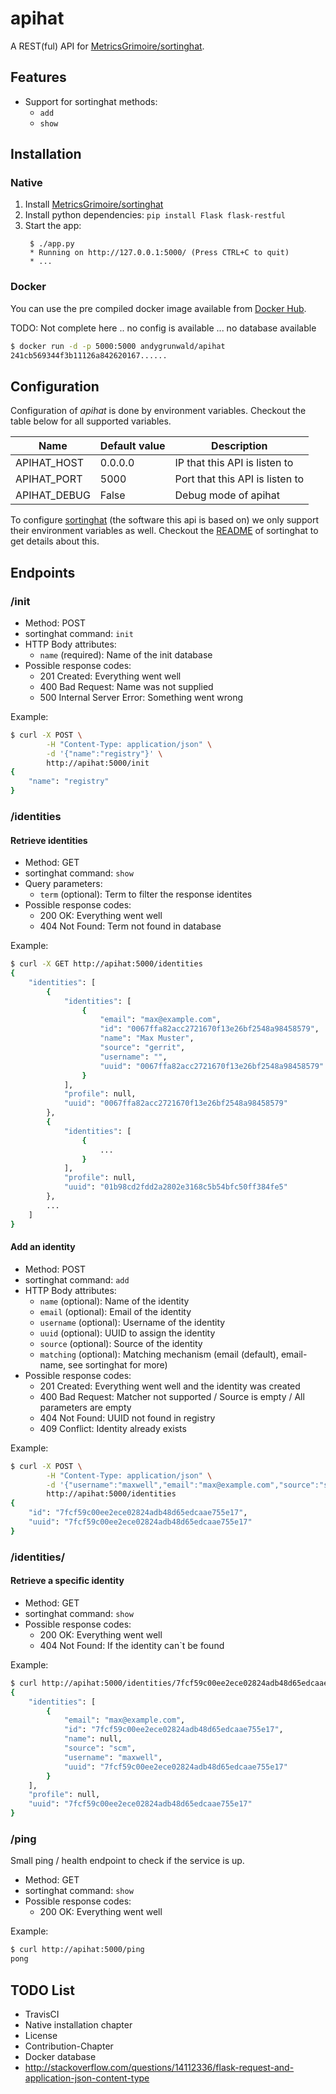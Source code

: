 # apihat

A REST(ful) API for [MetricsGrimoire/sortinghat](https://github.com/MetricsGrimoire/sortinghat).

## Features

* Support for sortinghat methods:
	* `add`
	* `show`

## Installation

### Native

1. Install [MetricsGrimoire/sortinghat](https://github.com/MetricsGrimoire/sortinghat)
2. Install python dependencies: `pip install Flask flask-restful`
3. Start the app:
   ```
	$ ./app.py
	* Running on http://127.0.0.1:5000/ (Press CTRL+C to quit)
	* ...
	```

### Docker

You can use the pre compiled docker image available from [Docker Hub](https://hub.docker.com/r/andygrunwald/apihat/).

TODO: Not complete here .. no config is available ... no database available

```sh
$ docker run -d -p 5000:5000 andygrunwald/apihat
241cb569344f3b11126a842620167......
```

## Configuration

Configuration of *apihat* is done by environment variables.
Checkout the table below for all supported variables.

| Name          | Default value | Description |
| ------------- |---------------| ------------|
| APIHAT_HOST   | 0.0.0.0       | IP that this API is listen to |
| APIHAT_PORT   | 5000          | Port that this API is listen to |
| APIHAT_DEBUG  | False         | Debug mode of apihat |

To configure [sortinghat](https://github.com/MetricsGrimoire/sortinghat) (the software this api is based on) we only support their environment variables as well.
Checkout the [README](https://github.com/MetricsGrimoire/sortinghat/blob/master/README.md) of sortinghat to get details about this.

## Endpoints

### /init

* Method: POST
* sortinghat command: `init`
* HTTP Body attributes:
	* `name` (required): Name of the init database
* Possible response codes:
	* 201 Created: Everything went well
	* 400 Bad Request: Name was not supplied
	* 500 Internal Server Error: Something went wrong

Example:

```bash
$ curl -X POST \
		-H "Content-Type: application/json" \
		-d '{"name":"registry"}' \
		http://apihat:5000/init
{
    "name": "registry"
}
```

### /identities

#### Retrieve identities

* Method: GET
* sortinghat command: `show`
* Query parameters:
	* `term` (optional): Term to filter the response identites
* Possible response codes:
	* 200 OK: Everything went well
	* 404 Not Found: Term not found in database

Example:

```bash
$ curl -X GET http://apihat:5000/identities
{
    "identities": [
        {
            "identities": [
                {
                    "email": "max@example.com",
                    "id": "0067ffa82acc2721670f13e26bf2548a98458579",
                    "name": "Max Muster",
                    "source": "gerrit",
                    "username": "",
                    "uuid": "0067ffa82acc2721670f13e26bf2548a98458579"
                }
            ],
            "profile": null,
            "uuid": "0067ffa82acc2721670f13e26bf2548a98458579"
        },
        {
            "identities": [
                {
                    ...
                }
            ],
            "profile": null,
            "uuid": "01b98cd2fdd2a2802e3168c5b54bfc50ff384fe5"
        },
        ...
    ]
}
```

#### Add an identity

* Method: POST
* sortinghat command: `add`
* HTTP Body attributes:
	* `name` (optional): Name of the identity
	* `email` (optional): Email of the identity
	* `username` (optional): Username of the identity
	* `uuid` (optional): UUID to assign the identity
	* `source` (optional): Source of the identity
	* `matching` (optional): Matching mechanism (email (default), email-name, see sortinghat for more)
* Possible response codes:
	* 201 Created: Everything went well and the identity was created
	* 400 Bad Request: Matcher not supported / Source is empty / All parameters are empty
	* 404 Not Found: UUID not found in registry
	* 409 Conflict: Identity already exists

Example:

```bash
$ curl -X POST \
		-H "Content-Type: application/json" \
		-d '{"username":"maxwell","email":"max@example.com","source":"scm"}' \
		http://apihat:5000/identities
{
    "id": "7fcf59c00ee2ece02824adb48d65edcaae755e17",
    "uuid": "7fcf59c00ee2ece02824adb48d65edcaae755e17"
}
```

### /identities/<uuid>

#### Retrieve a specific identity

* Method: GET
* sortinghat command: `show`
* Possible response codes:
	* 200 OK: Everything went well
	* 404 Not Found: If the identity can`t be found

Example:

```bash
$ curl http://apihat:5000/identities/7fcf59c00ee2ece02824adb48d65edcaae755e17
{
    "identities": [
        {
            "email": "max@example.com",
            "id": "7fcf59c00ee2ece02824adb48d65edcaae755e17",
            "name": null,
            "source": "scm",
            "username": "maxwell",
            "uuid": "7fcf59c00ee2ece02824adb48d65edcaae755e17"
        }
    ],
    "profile": null,
    "uuid": "7fcf59c00ee2ece02824adb48d65edcaae755e17"
}
```

### /ping

Small ping / health endpoint to check if the service is up.

* Method: GET
* sortinghat command: `show`
* Possible response codes:
	* 200 OK: Everything went well

Example:

```bash
$ curl http://apihat:5000/ping
pong
```

## TODO List

* TravisCI
* Native installation chapter
* License
* Contribution-Chapter
* Docker database
* http://stackoverflow.com/questions/14112336/flask-request-and-application-json-content-type
